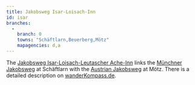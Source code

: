 ```yaml
---
title: Jakobsweg Isar-Loisach-Inn
id: isar
branches:
  -
    branch: 0
    towns: "Schäftlarn,Beuerberg,Mötz"
    mapagencies: d,a
---
```


The [Jakobsweg Isar-Loisach-Leutascher Ache-Inn][0] links the [Münchner Jakobsweg][1] at Schäftlarn with the [Austrian Jakobsweg][2] at Mötz. There is a detailed description on [wanderKompass.de][3].

[0]: http://www.auf-dem-jakobsweg.info/
[1]: munich.html
[2]: austria.html
[3]: http://www.wanderkompass.de/pilgerweg/deutschland/jakobsweg-isar-loisach-leutascher-ache-inn.html